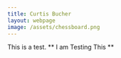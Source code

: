 ```yaml
---
title: Curtis Bucher
layout: webpage
image: /assets/chessboard.png
---
```


This is a test. 
** I am Testing This **
